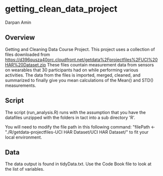 # getting_clean_data_project
Darpan Amin

## Overview
Getting and Cleaning Data Course Project.  This project uses a collection of files downloaded from https://d396qusza40orc.cloudfront.net/getdata%2Fprojectfiles%2FUCI%20HAR%20Dataset.zip
These files countain measurement data from sensors on wearables that 30 participants had on while performing various activities.
The data from the files is imported, merged, cleaned, and summarized to finally give you mean calculations of the Mean() and STD() measurements.  


## Script
The script (run_analysis.R) runs with the assumption that you have the datafiles unzipped with the folders in tact into a sub directory 'R'.  

You will need to modify the file path in this following command: "filePath <-"./R/getdata-projectfiles-UCI HAR Dataset/UCI HAR Dataset/"
to fit your local environment.  

## Data
The data output is found in tidyData.txt.  Use the Code Book file to look at the list of variables.
